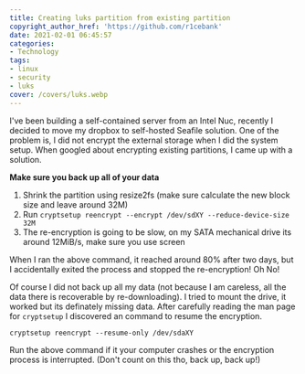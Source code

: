 ```yaml
---
title: Creating luks partition from existing partition
copyright_author_href: 'https://github.com/r1cebank'
date: 2021-02-01 06:45:57
categories:
- Technology
tags:
- linux
- security
- luks
cover: /covers/luks.webp
---
```

I've been building a self-contained server from an Intel Nuc, recently I decided to move my dropbox to self-hosted Seafile solution. One of the problem is, I did not encrypt the external storage when I did the system setup. When googled about encrypting existing partitions, I came up with a solution.

**Make sure you back up all of your data**

1. Shrink the partition using resize2fs (make sure calculate the new block size and leave around 32M)
2. Run `cryptsetup reencrypt --encrypt /dev/sdXY --reduce-device-size 32M`
3. The re-encryption is going to be slow, on my SATA mechanical drive its around 12MiB/s, make sure you use screen

When I ran the above command, it reached around 80% after two days, but I accidentally exited the process and stopped the re-encryption! Oh No!

Of course I did not back up all my data (not because I am careless, all the data there is recoverable by re-downloading). I tried to mount the drive, it worked but its definately missing data. After carefully reading the man page for `cryptsetup` I discovered an command to resume the encryption.

`cryptsetup reencrypt --resume-only /dev/sdaXY`

Run the above command if it your computer crashes or the encryption process is interrupted. (Don't count on this tho, back up, back up!)
